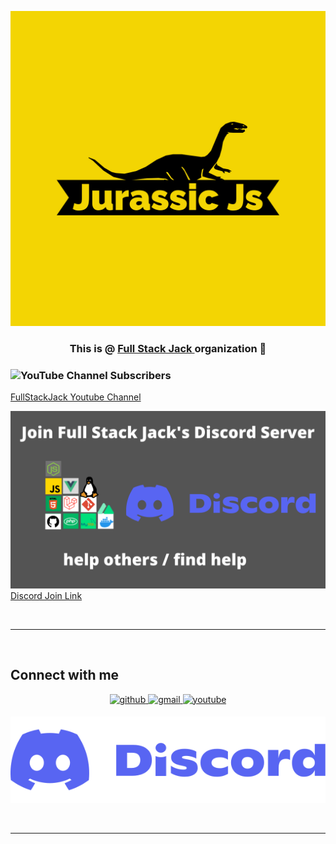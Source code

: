 
![](../images/Jurassic%20Js-logos.jpeg)



### <div align="center">This is  @ <a href="https://youtube.com/c/fullstackjack" target="_blank">Full Stack Jack </a> organization 🚀</div>  
  
### ![YouTube Channel Subscribers](https://img.shields.io/youtube/channel/subscribers/UCFDF_U_uoKc6MhIZPZKo5CA?label=FullStackJack&style=social)
<a href="https://www.youtube.com/channel/UCFDF_U_uoKc6MhIZPZKo5CA">FullStackJack Youtube Channel</a>  



<a href="https://discord.gg/9XXEvE43pG" target="_blank">![](../images/discord_banner.png)</a> 
<a href="https://discord.gg/9XXEvE43pG" target="_blank">Discord Join Link</a>   


<br/>  

----

<br/>  


## Connect with me  

<div align="center">
<a href="https://github.com/rohrig" target="_blank">
<img src=https://img.shields.io/badge/github-%2324292e.svg?&style=for-the-badge&logo=github&logoColor=white alt=github style="margin-bottom: 5px;" />
</a>
<a href = "mailto:richard.t.rohrig@gmail.com?subject = Feedback&body = Message">
<img src=https://img.shields.io/badge/gmail-%23EE4831.svg?&style=for-the-badge&logo=gmail&logoColor=white alt=gmail style="margin-bottom: 5px;" />
</a>
<a href="https://www.youtube.com/channel/UCFDF_U_uoKc6MhIZPZKo5CA" target="_blank">
<img src=https://img.shields.io/badge/youtube-%23EE4831.svg?&style=for-the-badge&logo=youtube&logoColor=white alt=youtube style="margin-bottom: 5px;" />
</a>   

<a href="https://discord.gg/9XXEvE43pG" target="_blank">![](../images/discord_logo.svg)</a>  

</div>  
  

<br/>  

----


